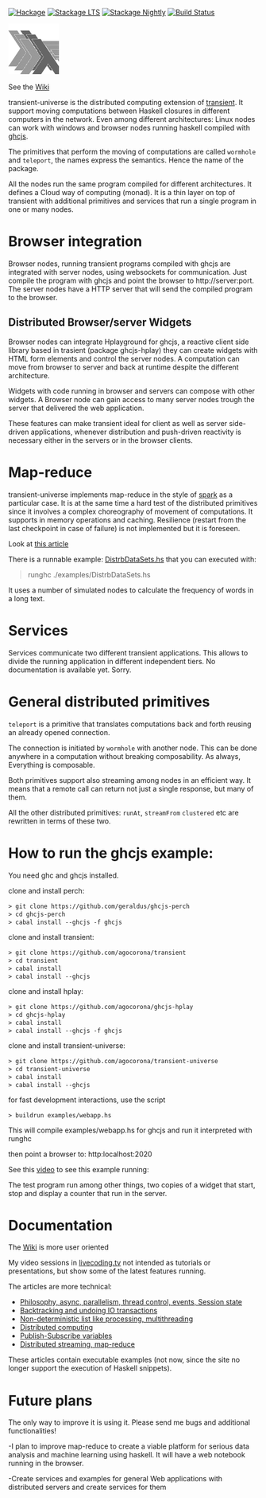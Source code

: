 [![Hackage](https://img.shields.io/hackage/v/transient-universe.svg)](http://hackage.haskell.org/package/transient-universe)
[![Stackage LTS](http://stackage.org/package/transient-universe/badge/lts)](http://stackage.org/lts/package/transient-universe)
[![Stackage Nightly](http://stackage.org/package/transient-universe/badge/nightly)](http://stackage.org/nightly/package/transient-universe)
[![Build Status](https://travis-ci.org/agocorona/transient-universe.png?branch=master)](https://travis-ci.org/agocorona/transient-universe)

![](https://raw.githubusercontent.com/agocorona/transient-universe/master/logo.ico)

See the [Wiki](https://github.com/agocorona/transient/wiki)

transient-universe is the distributed computing extension of [transient](https://github.com/agocorona/transient).  It support moving computations between Haskell closures in different computers in the network. Even among different architectures:  Linux nodes can work with windows and browser nodes running haskell compiled with [ghcjs](https://github.com/ghcjs/ghcjs).

The primitives that perform the moving of computations are called `wormhole` and `teleport`, the names express the semantics. Hence the name of the package.

All the nodes run the same program compiled for different architectures. It defines a Cloud way of computing (monad). It is a thin layer on top of transient with additional primitives and services that run a single program in one or many nodes.

Browser integration
==================

Browser nodes, running transient programs compiled with ghcjs are integrated with server nodes, using websockets for communication. Just compile the program with ghcjs and point the browser to http://server:port. The server nodes have a HTTP server that will send the compiled program to the browser.

Distributed Browser/server Widgets
-------
Browser nodes can integrate Hplayground for ghcjs, a reactive client side library based in trasient (package ghcjs-hplay) they can create widgets with HTML form elements and control the server nodes. A computation can move from browser to server and back at runtime despite the different architecture.

Widgets with code running in browser and servers can compose with other widgets. A Browser node can gain access to many server nodes trough the  server that delivered the web application. 

These features can make transient ideal for client as well as server side-driven applications, whenever distribution and push-driven reactivity is necessary either in the servers or in the browser clients.

Map-reduce
==========
transient-universe implements map-reduce in the style of [spark](http://spark.apache.org) as a particular case. It is at the same time a hard test of the distributed primitives since it involves a complex choreography of movement of computations. It supports in memory operations and caching. Resilience (restart from the last checkpoint in case of failure) is not implemented but it is foreseen.

Look at [this article](https://www.schoolofhaskell.com/user/agocorona/estimation-of-using-distributed-computing-streaming-transient-effects-vi-1#distributed-datasets)

There is a runnable example: [DistrbDataSets.hs](https://github.com/agocorona/transient-universe/blob/master/examples/DistrbDataSets.hs) that you can executed with:

> runghc ./examples/DistrbDataSets.hs

It uses a number of simulated nodes to calculate the frequency of words in a long text.

Services
========
Services communicate two different transient applications. This allows to divide the running application in different independent tiers.   No documentation is available yet. Sorry.

General distributed primitives
=============================
`teleport` is a  primitive that translates computations back and forth reusing an already opened connection.

The connection is initiated by `wormhole`  with another node. This can be done anywhere in a computation without breaking composability. As always, Everything is composable.

Both primitives support also streaming among nodes in an efficient way. It means that a remote call can return not just a single response, but many of them.

All the other distributed primitives: `runAt`, `streamFrom` `clustered` etc are rewritten in terms of these two.

How to run the ghcjs example:
=============================
You need ghc and ghcjs installed.

clone and install perch:

    > git clone https://github.com/geraldus/ghcjs-perch
    > cd ghcjs-perch
    > cabal install --ghcjs -f ghcjs

clone and install  transient:

    > git clone https://github.com/agocorona/transient
    > cd transient
    > cabal install
    > cabal install --ghcjs

clone and install hplay:

    > git clone https://github.com/agocorona/ghcjs-hplay
    > cd ghcjs-hplay
    > cabal install
    > cabal install --ghcjs -f ghcjs

clone and install  transient-universe:

    > git clone https://github.com/agocorona/transient-universe
    > cd transient-universe
    > cabal install
    > cabal install --ghcjs

for fast development interactions, use the script

    > buildrun examples/webapp.hs

This will compile examples/webapp.hs for ghcjs and run it interpreted with runghc


then point a browser to: http:localhost:2020

See this [video](https://www.livecoding.tv/agocorona/videos/Ke1Qz-seamless-composable-web-programming) to see this example running:

The test program run among other things, two copies of a widget that start, stop and display a counter that run in the server.

Documentation
=============

The [Wiki](https://github.com/agocorona/transient/wiki) is more user oriented

My video sessions in [livecoding.tv](https://www.livecoding.tv/agocorona/videos/) not intended as tutorials or presentations, but show some of the latest features running.

The articles are more technical:

- [Philosophy, async, parallelism, thread control, events, Session state](https://www.fpcomplete.com/user/agocorona/EDSL-for-hard-working-IT-programmers?show=tutorials)
- [Backtracking and undoing IO transactions](https://www.fpcomplete.com/user/agocorona/the-hardworking-programmer-ii-practical-backtracking-to-undo-actions?show=tutorials)
- [Non-deterministic list like processing, multithreading](https://www.fpcomplete.com/user/agocorona/beautiful-parallel-non-determinism-transient-effects-iii?show=tutorials)
- [Distributed computing](https://www.fpcomplete.com/user/agocorona/moving-haskell-processes-between-nodes-transient-effects-iv?show=tutorials)
- [Publish-Subscribe variables](https://www.schoolofhaskell.com/user/agocorona/publish-subscribe-variables-transient-effects-v)
- [Distributed streaming, map-reduce](https://www.schoolofhaskell.com/user/agocorona/estimation-of-using-distributed-computing-streaming-transient-effects-vi-1)

These articles contain executable examples (not now, since the site no longer support the execution of Haskell snippets).



Future plans
============
The only way to improve it is using it. Please send me bugs and additional functionalities!

-I plan to improve map-reduce to create a viable platform for serious data analysis and machine learning using haskell. It will have a  web notebook running in the browser.

-Create services and examples for general Web applications with distributed servers and create services for them






